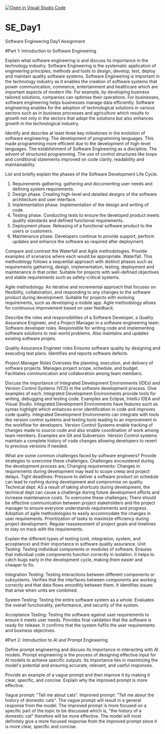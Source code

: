 [![Open in Visual Studio Code](https://classroom.github.com/assets/open-in-vscode-2e0aaae1b6195c2367325f4f02e2d04e9abb55f0b24a779b69b11b9e10269abc.svg)](https://classroom.github.com/online_ide?assignment_repo_id=18416822&assignment_repo_type=AssignmentRepo)
# SE_Day1
Software Engineering Day1 Assignment

#Part 1: Introduction to Software Engineering

Explain what software engineering is and discuss its importance in the technology industry.
Software Engineering is the systematic application of engineering principles, methods and tools to design, develop, test, deploy and maintain quality software systems.
Software Engineering is important in the technology industry as it enables the creation of software systems that power communication, commerce, entertainment and healthcare which are important aspects of modern life.
For example, by developing business tailored solutions, companies can optimise their operations. For businesses, software engineering helps businesses manage data efficiently. Software engineering enables for the adoption of technological solutions in various sectors such as in business processes and agriculture which results to growth not only in the sectors that adopt the solutions but also enhances growth in the technological industry.

Identify and describe at least three key milestones in the evolution of software engineering.
The development of programming languages. This made programming more efficient due to the development of high-level languages. 
The establishment of Software Engineering as a discipline. 
The advent of structured programming. The use of control structures like loops and conditional statements improved on code clarity, readability and maintainability.

List and briefly explain the phases of the Software Development Life Cycle.
1. Requirements gathering. gathering and documenting user needs and defining system requirements.
2. Design phase. Creating high-level and detailed designs of the software architecture and user interface.
3. Implementation phase. Implementation of the design and writing of code.
4. Testing phase. Conducting tests to ensure the developed product meets quality standards and defined functional requirements.
5. Deployment phase. Releasing of a functional software product to the users or customers.
6. Maintenance phase. Developers continue to provide support, perform updates and enhance the software as required after deployment.

Compare and contrast the Waterfall and Agile methodologies. Provide examples of scenarios where each would be appropriate.
Waterfall. This methodology follows a sequential approach with distinct phases such as requirements gathering, design, implementation, testing, deployment and maintenance in that order. Suitable for projects with well-defined objectives and stable requirements such as safety-critical systems.

Agile methodology. An iterative and incremental approach that focuses on flexibility, collaboration, and responding to any changes to the software product during development. Suitable for projects with evolving requirements, such as developing a mobile app. Agile methodology allows for continuous improvement based on user feedback.

Describe the roles and responsibilities of a Software Developer, a Quality Assurance Engineer, and a Project Manager in a software engineering team.
Software developer roles.
Responsible for writing code and implementing software solutions to real-world problems. Also maintains and updates existing software projets.

Quality Assurance Engineer roles
Ensures software quality by designing and executing test plans.
Identifies and reports software defects.

Project Manager Roles
Oversees the planning, execution, and delivery of software projects.
Manages project scope, schedule, and budget.
Facilitates communication and collaboration among team members.

Discuss the importance of Integrated Development Environments (IDEs) and Version Control Systems (VCS) in the software development process. Give examples of each.
Integrated Development Environments provide tools for writing, debugging and testing code. Examples are Eclipse, IntelliJ IDEA and Visual Studio.
Integrated Development Environments have features such as syntax highlight which enhances error identification in code and improves code quality.
Integrated Development Environments can integrate with tools like version control systems and testing tools leading to an improvement in the workflow for developers.
Version Control Systems enable tracking of changes made to source code and also enable coordination of work among team members. Examples are Git and Subversion. 
Version Control systems maintain a complete history of code changes allowing developers to revert to previous versions if needed.

What are some common challenges faced by software engineers? Provide strategies to overcome these challenges.
Challenges encountered during the development process are;
Changing requirements: Changes in requirements during development may lead to scope creep and project delays.
Tight deadlines: Pressure to deliver a software product on schedule can lead to rushing during development and compromise on quality.
Technical dept: AS a result of taking shortcuts during development, the technical dept can cause a challenge during future development efforts and increase maintenance costs.
To overcome these challenges;
There should be effective communication between project stakeholders and the project manager to ensure everyone understands requirements and progress.
Adoption of agile methodologies to easily accommodate the changes in user requirements.
Prioritization of tasks to maximize efficiency during project development.
Regular reassessment of project goals and timelines to stay on track with the requirements.

Explain the different types of testing (unit, integration, system, and acceptance) and their importance in software quality assurance.
Unit Testing: Testing individual components or modules of software.
Ensures that individual code components function correctly in isolation. It helps to catch bugs early in the development cycle, making them easier and cheaper to fix.

Integration Testing: Testing interactions between different components or subsystems.
Verifies that the interfaces between components are working correctly and that data flows smoothly between them. It identifies issues that arise when units are combined.

System Testing: Testing the entire software system as a whole.
Evaluates the overall functionality, performance, and security of the system.

Acceptance Testing: Testing the software against user requirements to ensure it meets user needs.
Provides final validation that the software is ready for release. It confirms that the system fulfils the user requirements and business objectives.

#Part 2: Introduction to AI and Prompt Engineering


Define prompt engineering and discuss its importance in interacting with AI models.
Prompt engineering is the process of designing effective input for AI models to achieve specific outputs. 
Its importance lies in maximizing the model's potential and ensuring accurate, relevant, and useful responses.   


Provide an example of a vague prompt and then improve it by making it clear, specific, and concise. Explain why the improved prompt is more effective.

Vague prompt: "Tell me about cats". 
Improved prompt: "Tell me about the history of domestic cats".
The vague prompt will result in a general response from the model. The improved prompt is more focused on a specific part of the topic to be discussed which is, "the history of a domestic cat" therefore will be more effective. The model will most definitely give a more focused response from the improved prompt since it is more clear, specific and concise.
